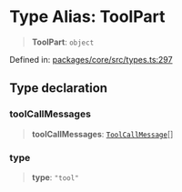 # Type Alias: ToolPart

> **ToolPart**: `object`

Defined in: [packages/core/src/types.ts:297](https://github.com/GeoDaCenter/openassistant/blob/ae6e39c15b60e7a98a21d90a5bbeff5dc44c1295/packages/core/src/types.ts#L297)

## Type declaration

### toolCallMessages

> **toolCallMessages**: [`ToolCallMessage`](ToolCallMessage.md)[]

### type

> **type**: `"tool"`
